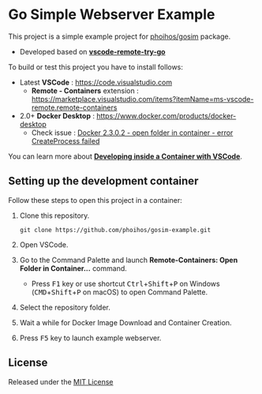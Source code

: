 # Go Simple Webserver Example

This project is a simple example project for [phoihos/gosim](https://github.com/phoihos/gosim) package. 
- Developed based on **[vscode-remote-try-go](https://github.com/microsoft/vscode-remote-try-go)**

To build or test this project you have to install follows:
- Latest **VSCode** : https://code.visualstudio.com
    - **Remote - Containers** extension : https://marketplace.visualstudio.com/items?itemName=ms-vscode-remote.remote-containers
- 2.0+ **Docker Desktop** : https://www.docker.com/products/docker-desktop
    - Check issue : [Docker 2.3.0.2 - open folder in container - error CreateProcess failed](https://github.com/microsoft/vscode-remote-release/issues/2975)

You can learn more about **[Developing inside a Container with VSCode](https://aka.ms/vscode-remote/containers)**.

## Setting up the development container

Follow these steps to open this project in a container:

1. Clone this repository.
    >
    ```
    git clone https://github.com/phoihos/gosim-example.git
    ```

2. Open VSCode.

3. Go to the Command Palette and launch **Remote-Containers: Open Folder in Container...** command.
   - Press <kbd>F1</kbd> key or use shortcut <kbd>Ctrl</kbd>+<kbd>Shift</kbd>+<kbd>P</kbd> on Windows (<kbd>CMD</kbd>+<kbd>Shift</kbd>+<kbd>P</kbd> on macOS) to open Command Palette.

4. Select the repository folder.

5. Wait a while for Docker Image Download and Container Creation.

6. Press <kbd>F5</kbd> key to launch example webserver.

## License

Released under the [MIT License](LICENSE)
